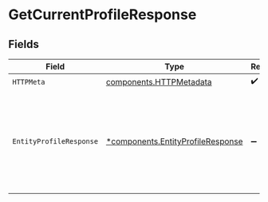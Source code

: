 # GetCurrentProfileResponse


## Fields

| Field                                                                                                                                       | Type                                                                                                                                        | Required                                                                                                                                    | Description                                                                                                                                 |
| ------------------------------------------------------------------------------------------------------------------------------------------- | ------------------------------------------------------------------------------------------------------------------------------------------- | ------------------------------------------------------------------------------------------------------------------------------------------- | ------------------------------------------------------------------------------------------------------------------------------------------- |
| `HTTPMeta`                                                                                                                                  | [components.HTTPMetadata](../../models/components/httpmetadata.md)                                                                          | :heavy_check_mark:                                                                                                                          | N/A                                                                                                                                         |
| `EntityProfileResponse`                                                                                                                     | [*components.EntityProfileResponse](../../models/components/entityprofileresponse.md)                                                       | :heavy_minus_sign:                                                                                                                          | The current profile object. For a complete reference of the profile object, refer to the<br/>[Get profile](get-profile) endpoint documentation. |